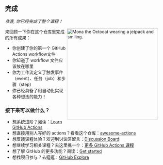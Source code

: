 ## 完成

_恭喜, 你已经完成了整个课程！_

<img src=https://octodex.github.com/images/jetpacktocat.png alt="Mona the Octocat wearing a jetpack and smiling." width=300 align=right>

来回顾一下你在这个仓库里完成的所有成果：

- 你创建了你的第一个 GitHub Actions workflow文件
- 你知道了 workflow 文件应该放在哪里
- 你为工作流定义了触发事件（event）、任务（job）和步骤（step）
- 你已经具备了用自动化实现各种想法的能力！

### 接下来可以做什么？

- 想系统进阶？阅读：[Learn GitHub Actions](https://docs.github.com/actions/learn-github-actions)
- 想直接用别人写好的 actions？看看这个仓库：[awesome-actions](https://github.com/sdras/awesome-actions)
- 想反馈课程体验？欢迎到讨论区留言：[Discussion Board](https://github.com/orgs/skills/discussions/categories/hello-github-actions)
- 想继续学习相关课程？去这里挑一个：[更多 GitHub Actions 课程](https://skills.github.com/#automate-workflows-with-github-actions)
- 想了解 GitHub 的更多功能？阅读：[Get started](https://docs.github.com/get-started)
- 想找项目参与？去逛逛：[GitHub Explore](https://github.com/explore)